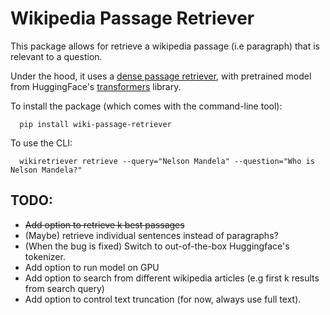 # Wikipedia Passage Retriever

This package allows for retrieve a wikipedia passage (i.e paragraph) that is relevant to a question.

Under the hood, it uses a [dense passage retriever](https://arxiv.org/pdf/2004.04906.pdf), with pretrained model from HuggingFace's [transformers](https://github.com/huggingface/transformers) library.

To install the package (which comes with the command-line tool):
```
  pip install wiki-passage-retriever
```

To use the CLI:
```
  wikiretriever retrieve --query="Nelson Mandela" --question="Who is Nelson Mandela?"
```

## TODO:
  * ~~Add option to retrieve k best passages~~
  * (Maybe) retrieve individual sentences instead of paragraphs?
  * (When the bug is fixed) Switch to out-of-the-box Huggingface's tokenizer.
  * Add option to run model on GPU
  * Add option to search from different wikipedia articles (e.g first k results from search query)
  * Add option to control text truncation (for now, always use full text).
